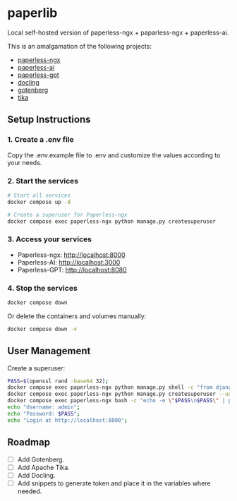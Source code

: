 # paperlib

Local self-hosted version of paperless-ngx + paparless-ngx + paperless-ai.

This is an amalgamation of the following projects:

- [paperless-ngx](https://github.com/paperless-ngx/paperless-ngx)
- [paperless-ai](https://github.com/clusterzx/paperless-ai)
- [paperless-gpt](https://github.com/icereed/paperless-gpt)
- [docling](https://github.com/docling-project/docling)
- [gotenberg](https://github.com/gotenberg/gotenberg)
- [tika](https://github.com/apache/tika)

## Setup Instructions

### 1. Create a .env file

Copy the .env.example file to .env and customize the values according to your needs.

### 2. Start the services

```bash
# Start all services
docker compose up -d
```

```bash
# Create a superuser for Paperless-ngx
docker compose exec paperless-ngx python manage.py createsuperuser
```

### 3. Access your services

- Paperless-ngx: <http://localhost:8000>
- Paperless-AI: <http://localhost:3000>
- Paperless-GPT: <http://localhost:8080>

### 4. Stop the services

```bash
docker compose down
```

Or delete the containers and volumes manually:

```bash
docker compose down -v
```

## User Management

Create a superuser:

```bash
PASS=$(openssl rand -base64 32);
docker compose exec paperless-ngx python manage.py shell -c "from django.contrib.auth import get_user_model; User = get_user_model(); User.objects.filter(username='admin').delete()";
docker compose exec paperless-ngx python manage.py createsuperuser --username admin --email admin@example.com --noinput;
docker compose exec paperless-ngx bash -c "echo -e \"$PASS\n$PASS\" | python manage.py changepassword admin"
echo "Username: admin";
echo "Password: $PASS";
echo "Login at http://localhost:8000";
```

## Roadmap

- [ ] Add Gotenberg.
- [ ] Add Apache Tika.
- [ ] Add Docling.
- [ ] Add snippets to generate token and place it in the variables where needed.
